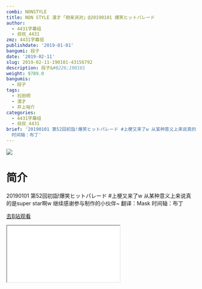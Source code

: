 ```yaml
---
combi: NONSTYLE
title: NON STYLE 漫才「相亲派对」@20190101 爆笑ヒットパレード
author:
  - 4431字幕组
  - 叔叔_4431
zmz: 4431字幕组
publishdate: '2019-01-01'
bangumi: 段子
date: '2019-02-11'
slug: 2019-02-11-190101-43156792
description: 段子&#8226;190101
weight: 9789.0
bangumis:
  - 段子
tags:
  - 石田明
  - 漫才
  - 井上裕介
categories:
  - 4431字幕组
  - 叔叔_4431
brief: '20190101 第52回初詣!爆笑ヒットパレード #上梗又来了w 从某种意义上来说真的是super star啊w 继续感谢参与制作的小伙伴~ 翻译：Mask
  时间轴：布丁'
---
```

![](https://i.imgur.com/HRENapX.jpg)
# 简介  
20190101 第52回初詣!爆笑ヒットパレード
#上梗又来了w 从某种意义上来说真的是super star啊w
继续感谢参与制作的小伙伴~
翻译：Mask
时间轴：布丁  

[去B站观看](https://www.bilibili.com/video/av43156792/)
<div class ="resp-container"><iframe class="testiframe" src="//player.bilibili.com/player.html?aid=43156792"", scrolling="no", allowfullscreen="true" > </iframe></div> 
